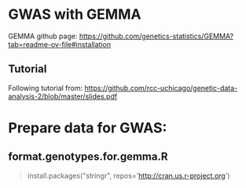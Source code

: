 # GWAS with GEMMA

GEMMA github page: https://github.com/genetics-statistics/GEMMA?tab=readme-ov-file#installation

## Tutorial

Following tutorial from: https://github.com/rcc-uchicago/genetic-data-analysis-2/blob/master/slides.pdf

# Prepare data for GWAS:

## format.genotypes.for.gemma.R

> install.packages("stringr", repos='http://cran.us.r-project.org')
